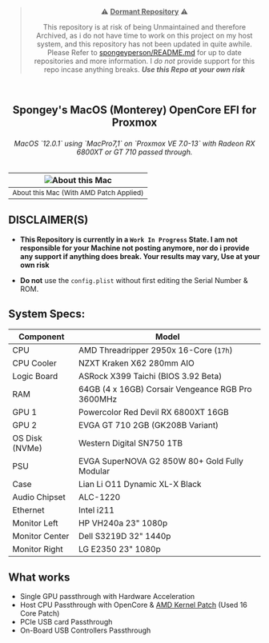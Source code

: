 > <p align=center> ⚠️ <u><b>Dormant Repository</u></b> ⚠️ </p>
> <p align=center> This repository is at risk of being Unmaintained and therefore Archived, as i do not have time to work on this project on my host system, and this repository has not been updated in quite awhile. Please Refer to <a href="https://github.com/spongeyperson/spongeyperson/blob/main/README.md">spongeyperson/README.md</a> for up to date repositories and more information. I <i>do not</i> provide support for this repo incase anything breaks. <i><b>Use this Repo at your own risk</b></i></p>
<br>

<h2><p align=center>Spongey's MacOS (Monterey) OpenCore EFI for Proxmox</p></h2>
<h6><p align=center>MacOS `12.0.1` using `MacPro7,1` on `Proxmox VE 7.0-13` with Radeon RX 6800XT or GT 710 passed through.</p></h6>

| ![About this Mac](https://user-images.githubusercontent.com/28176188/140259915-6c29e56c-8d9c-4528-a2d2-4e136ff68c74.png) |
| :--: |
| <sub> About this Mac (With AMD Patch Applied) </sub> |

## DISCLAIMER(S)
- __This Repository is currently in a `Work In Progress` State. I am not responsible for your Machine not posting anymore, nor do i provide any support if anything does break. Your results may vary, Use at your own risk__

- __Do not__ use the `config.plist` without first editing the Serial Number & ROM.

## System Specs:
| **Component**    | **Model**                                        |
| ---------------- | ------------------------------------------------ |
| CPU              | AMD Threadripper 2950x 16-Core (`17h`)           |
| CPU Cooler       | NZXT Kraken X62 280mm AIO                        |
| Logic Board      | ASRock X399 Taichi (BIOS 3.92 Beta)              |
| RAM              | 64GB (4 x 16GB) Corsair Vengeance RGB Pro 3600MHz|
| GPU 1            | Powercolor Red Devil RX 6800XT 16GB              |
| GPU 2            | EVGA GT 710 2GB (GK208B Variant)                 |
| OS Disk (NVMe)   | Western Digital SN750 1TB                        |
| PSU              | EVGA SuperNOVA G2 850W 80+ Gold Fully Modular    |
| Case             | Lian Li O11 Dynamic XL-X Black                   |
| Audio Chipset    | ALC-1220                                         |
| Ethernet         | Intel i211                                       |
| Monitor Left     | HP VH240a 23" 1080p                              |
| Monitor Center   | Dell S3219D 32" 1440p                            |
| Monitor Right    | LG E2350 23" 1080p                               |



## What works
- Single GPU passthrough with Hardware Acceleration
- Host CPU Passthrough with OpenCore & [AMD Kernel Patch](https://github.com/AMD-OSX/AMD_Vanilla/tree/master#read-me-first) (Used 16 Core Patch)
- PCIe USB card Passthrough
- On-Board USB Controllers Passthrough

